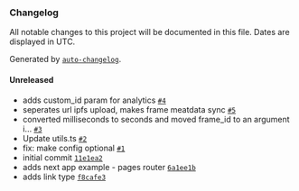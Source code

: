 ### Changelog

All notable changes to this project will be documented in this file. Dates are displayed in UTC.

Generated by [`auto-changelog`](https://github.com/CookPete/auto-changelog).

#### Unreleased

- adds custom_id param for analytics [`#4`](https://github.com/PinataCloud/pinata-fdk/pull/4)
- seperates url ipfs upload, makes frame meatdata sync [`#5`](https://github.com/PinataCloud/pinata-fdk/pull/5)
- converted milliseconds to seconds and moved frame_id to an argument i… [`#3`](https://github.com/PinataCloud/pinata-fdk/pull/3)
- Update utils.ts [`#2`](https://github.com/PinataCloud/pinata-fdk/pull/2)
- fix: make config optional [`#1`](https://github.com/PinataCloud/pinata-fdk/pull/1)
- initial commit [`11e1ea2`](https://github.com/PinataCloud/pinata-fdk/commit/11e1ea2b0ad8570a61227584386bb711189f4c6e)
- adds next app example - pages router [`6a1ee1b`](https://github.com/PinataCloud/pinata-fdk/commit/6a1ee1ba1b6b421380089cb8a067be3ada8d8c29)
- adds link type [`f8cafe3`](https://github.com/PinataCloud/pinata-fdk/commit/f8cafe3a9e63d5341a496ac6b11417d759df33b7)
